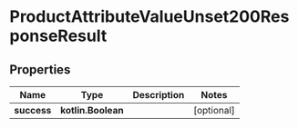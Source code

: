 
# ProductAttributeValueUnset200ResponseResult

## Properties
| Name | Type | Description | Notes |
| ------------ | ------------- | ------------- | ------------- |
| **success** | **kotlin.Boolean** |  |  [optional] |



